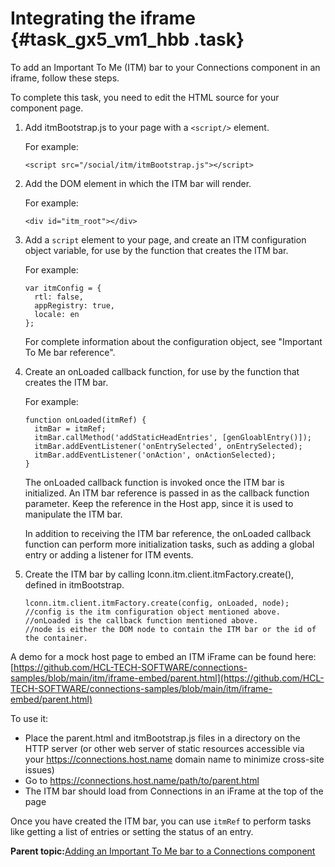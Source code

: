 # Integrating the iframe {#task_gx5_vm1_hbb .task}

To add an Important To Me \(ITM\) bar to your Connections component in an iframe, follow these steps.

To complete this task, you need to edit the HTML source for your component page.

1.  Add itmBootstrap.js to your page with a `<script/>` element.

    For example:

    ```
    <script src="/social/itm/itmBootstrap.js"></script>
    ```

2.  Add the DOM element in which the ITM bar will render.

    For example:

    `<div id="itm_root"></div>`

3.  Add a `script` element to your page, and create an ITM configuration object variable, for use by the function that creates the ITM bar.

    For example:

    ```
    var itmConfig = {
      rtl: false,
      appRegistry: true,
      locale: en
    };
    
    ```

    For complete information about the configuration object, see "Important To Me bar reference".

4.  Create an onLoaded callback function, for use by the function that creates the ITM bar.

    For example:

    ```
    function onLoaded(itmRef) {
      itmBar = itmRef;
      itmBar.callMethod('addStaticHeadEntries', [genGloablEntry()]);
      itmBar.addEventListener('onEntrySelected', onEntrySelected);
      itmBar.addEventListener('onAction', onActionSelected);
    }
    
    ```

    The onLoaded callback function is invoked once the ITM bar is initialized. An ITM bar reference is passed in as the callback function parameter. Keep the reference in the Host app, since it is used to manipulate the ITM bar.

    In addition to receiving the ITM bar reference, the onLoaded callback function can perform more initialization tasks, such as adding a global entry or adding a listener for ITM events.

5.  Create the ITM bar by calling lconn.itm.client.itmFactory.create\(\), defined in itmBootstrap.

    ```
    lconn.itm.client.itmFactory.create(config, onLoaded, node);
    //config is the itm configuration object mentioned above.
    //onLoaded is the callback function mentioned above.
    //node is either the DOM node to contain the ITM bar or the id of the container.
    
    ```


A demo for a mock host page to embed an ITM iFrame can be found here: [https://github.com/HCL-TECH-SOFTWARE/connections-samples/blob/main/itm/iframe-embed/parent.html](https://github.com/HCL-TECH-SOFTWARE/connections-samples/blob/main/itm/iframe-embed/parent.html)

To use it:

-   Place the parent.html and itmBootstrap.js files in a directory on the HTTP server \(or other web server of static resources accessible via your https://connections.host.name domain name to minimize cross-site issues\)
-   Go to https://connections.host.name/path/to/parent.html
-   The ITM bar should load from Connections in an iFrame at the top of the page

Once you have created the ITM bar, you can use `itmRef` to perform tasks like getting a list of entries or setting the status of an entry.

**Parent topic:**[Adding an Important To Me bar to a Connections component](../customize/c_itm_iframe_intro.md)

